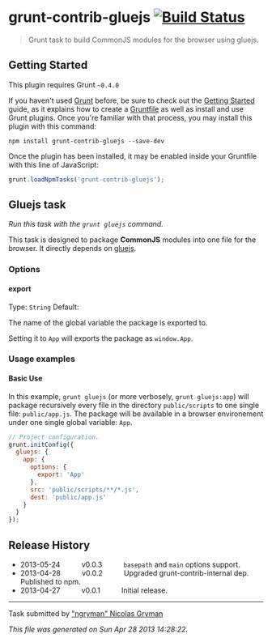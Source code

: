 # grunt-contrib-gluejs [![Build Status](https://travis-ci.org/ngryman/grunt-contrib-gluejs.png?branch=master)](https://travis-ci.org/ngryman/grunt-contrib-gluejs)

> Grunt task to build CommonJS modules for the browser using gluejs.



## Getting Started
This plugin requires Grunt `~0.4.0`

If you haven't used [Grunt](http://gruntjs.com/) before, be sure to check out the [Getting Started](http://gruntjs.com/getting-started) guide, as it explains how to create a [Gruntfile](http://gruntjs.com/sample-gruntfile) as well as install and use Grunt plugins. Once you're familiar with that process, you may install this plugin with this command:

```shell
npm install grunt-contrib-gluejs --save-dev
```

Once the plugin has been installed, it may be enabled inside your Gruntfile with this line of JavaScript:

```js
grunt.loadNpmTasks('grunt-contrib-gluejs');
```




## Gluejs task
_Run this task with the `grunt gluejs` command._

This task is designed to package __CommonJS__ modules into one file for the browser.
It directly depends on [gluejs].

[gluejs]: http://mixu.net/gluejs/
### Options

#### export
Type: `String`
Default: 

The name of the global variable the package is exported to.

Setting it to `App` will exports the package as `window.App`.
### Usage examples

#### Basic Use
In this example, `grunt gluejs` (or more verbosely, `grunt gluejs:app`) will package recursively every file in the directory `public/scripts` to one single file: `public/app.js`. The package will be available in a browser environement under one single global variable: `App`.

```javascript
// Project configuration.
grunt.initConfig({
  gluejs: {
    app: {
      options: {
        export: 'App'
      },
      src: 'public/scripts/**/*.js',
      dest: 'public/app.js'
    }
  }
});
```

## Release History

 * 2013-05-24   v0.0.3   `basepath` and `main` options support.
 * 2013-04-28   v0.0.2   Upgraded grunt-contrib-internal dep. Published to npm.
 * 2013-04-27   v0.0.1   Initial release.

---

Task submitted by ["ngryman" Nicolas Gryman](http://ngryman.sh)

*This file was generated on Sun Apr 28 2013 14:28:22.*
